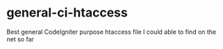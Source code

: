# general-ci-htaccess
Best general CodeIgniter purpose htaccess file I could able to find on the net so far
